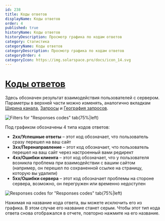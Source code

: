 ```yaml
---
id: 238
title: Коды ответов
displayName: Коды ответов
order: 4
published: true
historyName: Коды ответов
historyDescription: Просмотр графика по кодам ответов
category: Статистика
categoryName: Коды ответов
categoryDescription: Просмотр графика по кодам ответов
categoryOrder: 4
categoryIcon: https://img.solarspace.pro/docs/icon_14.svg
---
```


# [Коды ответов](response-codes)

Здесь обозначен результат взаимодействия пользователей с сервером. Параметры в верхней части можно изменять, аналогично вкладкам [Ширина канала]([236]), [Запросы]([237]) и [География запросов]([239]).

![Filters for "Responses codes" tab(75%|left)](https://img.solarspace.pro/docs/statistic-responses-codes-filters.jpg "Фильтры для вкладки 'Коды ответов'")

Под графиком обозначены 4 типа кодов ответов:
- **2хх/Успешные ответы** – этот код обозначает, что пользователь сразу перешел на ваш сайт
- **3хх/Перенаправление** – этот код обозначает, что пользователь перешел на ваш сайт через настроенный вами редирект
- **4хх/Ошибки клиента** – этот код обозначает, что у пользователя возникла проблема при взаимодействии с вашим сайтом (например, он перешел по сохраненной ссылке на страницу, которую вы удалили)
- **5хх/Ошибки сервера** – этот код обозначает проблемы на стороне сервера, возможно, он перегружен или временно недоступен

![Responses codes for "Responses codes" tab(75%|left)](https://img.solarspace.pro/docs/statistic-responses-codes-type-of-codes.jpg "Коды ответов для вкладки 'Коды ответов'")

Нажимая на название кода ответа, вы можете исключить его из графика. В этом случае его название станет серым. Чтобы этот тип кода ответа снова отображался в отчете, повторно нажмите на его название.